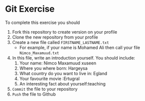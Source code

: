 # Git Exercise

To complete this exercise you should

1. Fork this repository to create version on your profile
2. Clone the new repository from your profile
3. Create a new file called `FIRSTNAME_LASTNAME.txt`
   - For example, if your name is Mohamed Ali then call your file `Nimco_Maxamuud.txt`
4. In this file, write an introduction yourself. You should include:
   1. Your name: Nimco Maxamuud xuseen
   2. Where you where born: Hargeysa
   3. What country do you want to live in: Egland
   4. Your favourite movie :Ertugral
   5. An interesting fact about yourself:teaching
5. `Commit` the file to your repository
6. `Push` the file to Github
